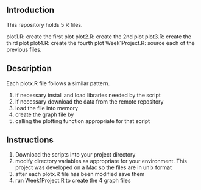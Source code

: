 ## Introduction

This repository holds 5 R files.

plot1.R: create the first plot
plot2.R: create the 2nd plot
plot3.R: create the third plot
plot4.R: create the fourth plot
Week1Project.R: source each of the previous files.

## Description

Each plotx.R file follows a similar pattern.
1. if necessary install and load libraries needed by the script
2. if necessary download the data from the remote repository
3. load the file into memory
4. create the graph file by
5. calling the plotting function appropriate for that script

## Instructions

1. Download the scripts into your project directory
2. modify directory variables as appropriate for your environment. This project was developed on a Mac
    so the files are in unix format
3. after each plotx.R file has been modified save them
4. run Week1Project.R to create the 4 graph files